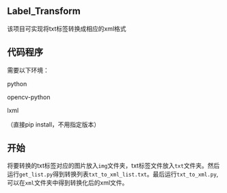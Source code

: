 ## Label_Transform
该项目可实现将txt标签转换成相应的xml格式

## 代码程序
需要以下环境：

python


opencv-python


lxml


（直接pip install，不用指定版本）

## 开始
将要转换的txt标签对应的图片放入`img`文件夹，txt标签文件放入`txt`文件夹。然后运行`get_list.py`得到转换列表`txt_to_xml_list.txt`。最后运行`txt_to_xml.py`,可以在`xml`文件夹中得到转换化后的xml文件。
